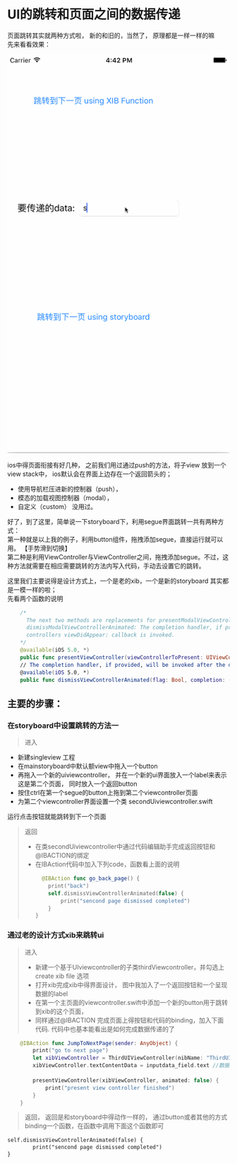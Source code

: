 # UI的跳转和页面之间的数据传递

页面跳转其实就两种方式啦， 新的和旧的，当然了， 原理都是一样一样的嘛  
先来看看效果：

 ![](img/页面跳转和数据传递.gif) 



ios中得页面衔接有好几种， 之前我们用过通过push的方法，将子view 放到一个view stack中， ios默认会在界面上边存在一个返回箭头的；

* 使用导航栏压进新的控制器（push），
* 模态的加载视图控制器（modal），
* 自定义（custom） 没用过。

好了，到了这里，简单说一下storyboard下，利用segue界面跳转一共有两种方式：  
第一种就是以上我的例子，利用button组件，拖拽添加segue，直接运行就可以用。 【手势滑到切换】  
第二种是利用ViewController与ViewController之间，拖拽添加segue。不过，这种方法就需要在相应需要跳转的方法内写入代码，手动去设置它的跳转。

这里我们主要说得是设计方式上，一个是老的xib，一个是新的storyboard 其实都是一模一样的啦；  
先看两个函数的说明

```swift
    /*
      The next two methods are replacements for presentModalViewController:animated and
      dismissModalViewControllerAnimated: The completion handler, if provided, will be invoked after the presented
      controllers viewDidAppear: callback is invoked.
    */
    @available(iOS 5.0, *)
    public func presentViewController(viewControllerToPresent: UIViewController, animated flag: Bool, completion: (() -> Void)?)
    // The completion handler, if provided, will be invoked after the dismissed controller's viewDidDisappear: callback is invoked.
    @available(iOS 5.0, *)
    public func dismissViewControllerAnimated(flag: Bool, completion: (() -> Void)?)
```

## 主要的步骤：

### 在storyboard中设置跳转的方法一

> 进入

* 新建singleview 工程
* 在mainstoryboard中默认额view中拖入一个button
* 再拖入一个新的uiviewcontroller， 并在一个新的ui界面放入一个label来表示这是第二个页面， 同时放入一个返回button
* 按住ctrl在第一个segue的button上拖到第二个viewcontroller页面
* 为第二个viewcontroller界面设置一个类 secondUiviewcontroller.swift

运行点击按钮就能跳转到下一个页面

> 返回
>
> * 在类secondUiviewcontroller中通过代码编辑助手完成返回按钮和@IBACTION的绑定
> * 在IBAction代码中加入下列code，函数看上面的说明
>   ```swift
>     @IBAction func go_back_page() {
>       print("back")
>       self.dismissViewControllerAnimated(false) { 
>           print("sencond page dismissed completed")
>       }
>   }
>   ```

### 通过老的设计方式xib来跳转ui

> 进入
>
> * 新建一个基于UIviewcontroller的子类thirdViewcontroller，并勾选上create xib file 选项
> * 打开xib完成xib中得界面设计， 图中我加入了一个返回按钮和一个呈现数据的label
> * 在第一个主页面的viewcontroller.swift中添加一个新的button用于跳转到xib的这个页面， 
> * 同样通过@IBACTION 完成页面上得按钮和代码的binding，加入下面代码. 代码中也基本能看出是如何完成数据传递的了

```swift
    @IBAction func JumpToNextPage(sender: AnyObject) {
        print("go to next page")
        let xibViewController = ThirdUIViewController(nibName: "ThirdUIViewController", bundle: nil)
        xibViewController.textContentData = inputdata_field.text //数据传递

        presentViewController(xibViewController, animated: false) {
            print("present view controller finished")
        }
    }
```

> 返回， 返回是和storyboard中得动作一样的， 通过button或者其他的方式binding一个函数，在函数中调用下面这个函数即可

```
self.dismissViewControllerAnimated(false) { 
        print("sencond page dismissed completed")
}
```



